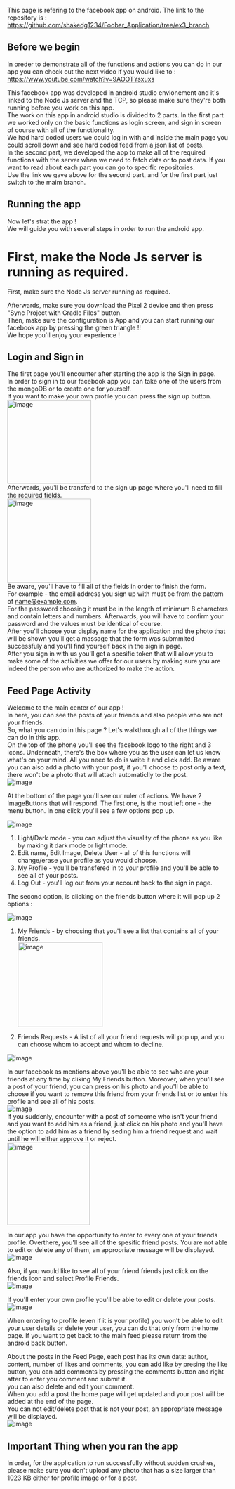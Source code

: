 This page is refering to the facebook app on android. The link to the repository is : https://github.com/shakedg1234/Foobar_Application/tree/ex3_branch

## Before we begin
In oreder to demonstrate all of the functions and actions you can do in our app you can check out the next video if you would like to : <br>
https://www.youtube.com/watch?v=9AOOTYsxuxs

This facebook app was developed in android studio envionement and it's linked to the Node Js server and the TCP, so please make sure they're both running before you work on this app. <br>
The work on this app in android studio is divided to 2 parts. In the first part we worked only on the basic functions as login screen, and sign in screen of course with all of the functionality. <br>
We had hard coded users we could log in with and inside the main page you could scroll down and see hard coded feed from a json list of posts. <br>
In the second part, we developed the app to make all of the required functions with the server when we need to fetch data or to post data.
If you want to read about each part you can go to specific repositories. <br>
Use the link we gave above for the second part, and for the first part just switch to the maim branch.

## Running the app
Now let's strat the app ! <br>
We will guide you with several steps in order to run the android app. <br>

First, make the Node Js server is running as required. <br>
=======
First, make sure the Node Js server running as required. <br>

Afterwards, make sure you download the Pixel 2 device and then press "Sync Project with Gradle Files" button. <br>
Then, make sure the configuration is App and you can start running our facebook app by pressing the green triangle !! <br>
We hope you'll enjoy your experience !

## Login and Sign in
The first page you'll encounter after starting the app is the Sign in page. <br>
In order to sign in to our facebook app you can take one of the users from the mongoDB or to create one for yourself. <br>
If you want to make your own profile you can press the sign up button. <br>
<img width="191" alt="image" src="https://github.com/BarWanunu/Advanced-programming-project/assets/139462169/34c623cf-f02e-440e-9fac-6feaabbc3e3b"> <br>
Afterwards, you'll be transferd to the sign up page where you'll need to fill the required fields. <br>
<img width="191" alt="image" src="https://github.com/BarWanunu/Advanced-programming-project/assets/139462169/a7cac971-b2e9-4151-bcf3-67c5e7a18142"> <br>
Be aware, you'll have to fill all of the fields in order to finish the form. <br>
For example - the email address you sign up with must be from the pattern of name@example.com. <br>
For the password choosing it must be in the length of minimum 8 characters and contain letters and numbers. Afterwards, you will have to confirm your password and the values must be identical of course. <br>
After you'll choose your display name for the application and the photo that will be shown you'll get a massage that the form was submmited successfuly and you'll find yourself back in the sign in page. <br>
After you sign in with us you'll get a spesific token that will allow you to make some of the activities we offer for our users by making sure you are indeed the person who are authorized to make the action. <br>

## Feed Page Activity
Welcome to the main center of our app ! <br>
In here, you can see the posts of your friends and also people who are not your friends. <br>
So, what you can do in this page ? Let's walkthrough all of the things we can do in this app. <br>
On the top of the phone you'll see the facebook logo to the right and 3 icons.
Underneath, there's the box where you as the user can let us know what's on your mind. All you need to do is write it and click add. Be aware you can also add a photo with your post, if you'll choose to post only a text, there won't be a photo that will attach automaticlly to the post. <br>
![image](https://github.com/BarWanunu/Advanced-programming-project/assets/139462169/574b07b7-fb43-48d1-9215-988cb12f70ee) <br>


At the bottom of the page you'll see our ruler of actions.
We have 2 ImageButtons that will respond.
The first one, is the most left one - the menu button. In one click you'll see a few options pop up. <br>

![image](https://github.com/BarWanunu/Advanced-programming-project/assets/139462169/d64a81cb-5d0f-4ad3-b155-026cd8321455) <br>


1) Light/Dark mode - you can adjust the visuality of the phone as you like by making it dark mode or light mode.
2) Edit name, Edit Image, Delete User - all of this functions will change/erase your profile as you would choose.
3) My Profile - you'll be transfered in to your profile and you'll be able to see all of your posts.
4) Log Out - you'll log out from your account back to the sign in page.

The second option, is clicking on the friends button where it will pop up 2 options : <br>

![image](https://github.com/BarWanunu/Advanced-programming-project/assets/139462169/884f45b3-75e1-4a98-b08b-b6db9a417697) <br>


1) My Friends - by choosing that you'll see a list that contains all of your friends. <br>
<img width="193" alt="image" src="https://github.com/BarWanunu/Advanced-programming-project/assets/139462169/f592249a-c399-4b98-aa64-617ba2d9c853"> <br>

2) Friends Requests - A list of all your friend requests will pop up, and you can choose whom to accept and whom to decline. <br>

![image](https://github.com/BarWanunu/Advanced-programming-project/assets/139462169/63adc398-865a-4fc4-a8dc-6ada7c9b8e61) <br>

In our facebook as mentions above you'll be able to see who are your friends at any time by cliking My Friends button.
Moreover, when you'll see a post of your friend, you can press on his photo and you'll be able to choose if you want to remove this friend from your friends list or to enter his profile and see all of his posts. <br>
![image](https://github.com/BarWanunu/Advanced-programming-project/assets/139462169/10089344-d168-4ea0-a136-4cbd4bc302a9) <br>
If you suddenly, encounter with a post of someome who isn't your friend and you want to add him as a friend, just click on his photo and you'll have the option to add him as a friend by seding him a friend request and wait until he will either approve it or reject. <br>
<img width="188" alt="image" src="https://github.com/BarWanunu/Advanced-programming-project/assets/139462169/1ffccb18-4494-47ca-9d52-e5caf443156b"> <br>

In our app you have the opportunity to enter to every one of your friends profile. Overthere, you'll see all of the spesific friend posts. You are not able to edit or delete any of them, an appropriate message will be displayed. <br>
![image](https://github.com/BarWanunu/Advanced-programming-project/assets/139462169/f693be15-3579-4fdf-b541-2e78aeb3faa8) <br>

Also, if you would like to see all of your friend friends just click on the friends icon and select Profile Friends. <br>
![image](https://github.com/BarWanunu/Advanced-programming-project/assets/139462169/d771fd7a-823f-4f29-a217-4314850dc523) <br>

If you'll enter your own profile you'll be able to edit or delete your posts. <br>
![image](https://github.com/BarWanunu/Advanced-programming-project/assets/139462169/3023f415-46cc-4750-abe9-c962c71e759a) <br>

When entering to profile (even if it is your profile) you won't be able to edit your user details or delete your user, you can do that only from the home page.
If you want to get back to the main feed please return from the android back button.

About the posts in the Feed Page, each post has its own data: author, content, number of likes and comments, you can add like by presing the like button, you can add comments by pressing the comments button and right after to enter you comment and submit it. <br>
you can also delete and edit your comment. <br>
When you add a post the home page will get updated and your post will be added at the end of the page. <br> 
You can not edit/delete post that is not your post, an appropriate message will be displayed. <br>
![image](https://github.com/BarWanunu/Advanced-programming-project/assets/139462169/d38ad6e1-68ac-43c8-b10d-86e46a069bb7) <br>

## Important Thing when you ran the app
In order, for the application to run successfully without sudden crushes, please make sure you don't upload any photo that has a size larger than 1023 KB either for profile image or for a post.



